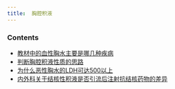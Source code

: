 ```yaml
---
title:  胸腔积液
--- 
```


### Contents
-  [教材中的血性胸水主要是哪几种疾病](/教材中的血性胸水主要是哪几种疾病)
- [判断胸腔积液性质的思路](/判断胸腔积液性质的思路)
- [为什么恶性胸水的LDH可达500以上](/为什么恶性胸水的LDH可达500以上)
- [内外科关于结核性积液是否引流后注射抗结核药物的差异](/内外科关于结核性积液是否引流后注射抗结核药物的差异)
